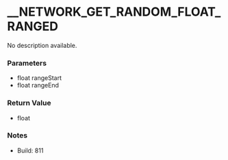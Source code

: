 # __NETWORK_GET_RANDOM_FLOAT_RANGED

No description available.

### Parameters
* float rangeStart
* float rangeEnd

### Return Value
* float

### Notes
* Build: 811

